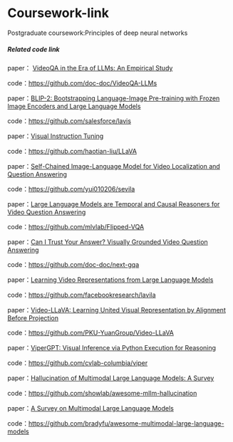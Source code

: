 # Coursework-link
Postgraduate coursework:Principles of deep neural networks
##### Related code link

paper： [VideoQA in the Era of LLMs: An Empirical Study ](https://arxiv.org/abs/2408.04223)

code：https://github.com/doc-doc/VideoQA-LLMs

paper：[BLIP-2: Bootstrapping Language-Image Pre-training with Frozen Image Encoders and Large Language Models](https://arxiv.org/pdf/2301.12597v3.pdf)

code：https://github.com/salesforce/lavis

paper：[Visual Instruction Tuning](https://arxiv.org/pdf/2304.08485v2.pdf)

code：https://github.com/haotian-liu/LLaVA

paper：[Self-Chained Image-Language Model for Video Localization and Question Answering](https://arxiv.org/pdf/2305.06988v2.pdf)

code：https://github.com/yui010206/sevila

paper：[Large Language Models are Temporal and Causal Reasoners for Video Question Answering](https://arxiv.org/pdf/2310.15747v2.pdf)

code：https://github.com/mlvlab/Flipped-VQA

paper：[Can I Trust Your Answer? Visually Grounded Video Question Answering](https://arxiv.org/pdf/2309.01327v2.pdf)

code：https://github.com/doc-doc/next-gqa

paper：[Learning Video Representations from Large Language Models](https://arxiv.org/pdf/2212.04501v1.pdf)

code：https://github.com/facebookresearch/lavila

paper：[Video-LLaVA: Learning United Visual Representation by Alignment Before Projection](https://arxiv.org/pdf/2311.10122v3.pdf)

code：https://github.com/PKU-YuanGroup/Video-LLaVA

paper：[ViperGPT: Visual Inference via Python Execution for Reasoning](https://arxiv.org/pdf/2303.08128v1.pdf)

code：https://github.com/cvlab-columbia/viper

paper：[Hallucination of Multimodal Large Language Models: A Survey](https://arxiv.org/pdf/2404.18930v1.pdf)

code：https://github.com/showlab/awesome-mllm-hallucination

paper：[A Survey on Multimodal Large Language Models](https://arxiv.org/pdf/2306.13549v2.pdf)

code：https://github.com/bradyfu/awesome-multimodal-large-language-models

